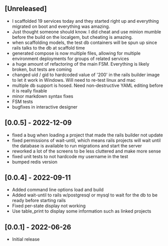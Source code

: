 ## [Unreleased]
- I scaffolded 19 services today and they started right up and everything migrated on boot and everything was amazing.
- Just thought someone should know.  I did cheat and use minion mumble before the build on the localgem, but cheating is amazing.
- when scaffolding models, the test db containers will be spun up since rails talks to the db at scaffold time
- generated compose is now multiple files, allowing for multiple environment deployments for groups of related services
- a huge amount of refactoring of the main FSM.  Everything is likely broken, but tests are coming
- changed uid / gid to hardcoded value of '200' in the rails builder image
  to let it work in Windows.  Will need to re-test linux and mac
- multiple db support is hosed.  Need non-destructive YAML editing before it is really fixable
- minor markdown syntax fixes
- FSM tests
- bugfixes in interactive designer

## [0.0.5] - 2022-12-09
- fixed a bug when loading a project that made the rails builder not update
- fixed permissions of wait-until, which means rails projects will wait until the database
  is available to run migrations and start the server
- reworked a lot of the screens to be less cluttered and make more sense
- fixed unit tests to not hardcode my username in the test
- bumped redis version

## [0.0.4] - 2022-09-11

- Added command line options load and build
- Added wait-until to rails w/postgresql or mysql to wait for the db to be ready before starting rails
- Fixed per-state display not working
- Use table_print to display some information such as linked projects

## [0.0.1] - 2022-06-26

- Initial release
